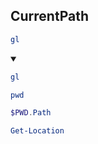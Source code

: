## CurrentPath
```ps1
gl
```
<details open>
    <summary></summary>

```ps1
gl
```
```ps1
pwd
```
```ps1
$PWD.Path
```
```ps1
Get-Location
```
</details>